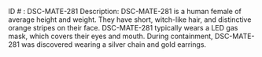 ID # : DSC-MATE-281
Description: DSC-MATE-281 is a human female of average height and weight. They have short, witch-like hair, and distinctive orange stripes on their face. DSC-MATE-281 typically wears a LED gas mask, which covers their eyes and mouth. During containment, DSC-MATE-281 was discovered wearing a silver chain and gold earrings.